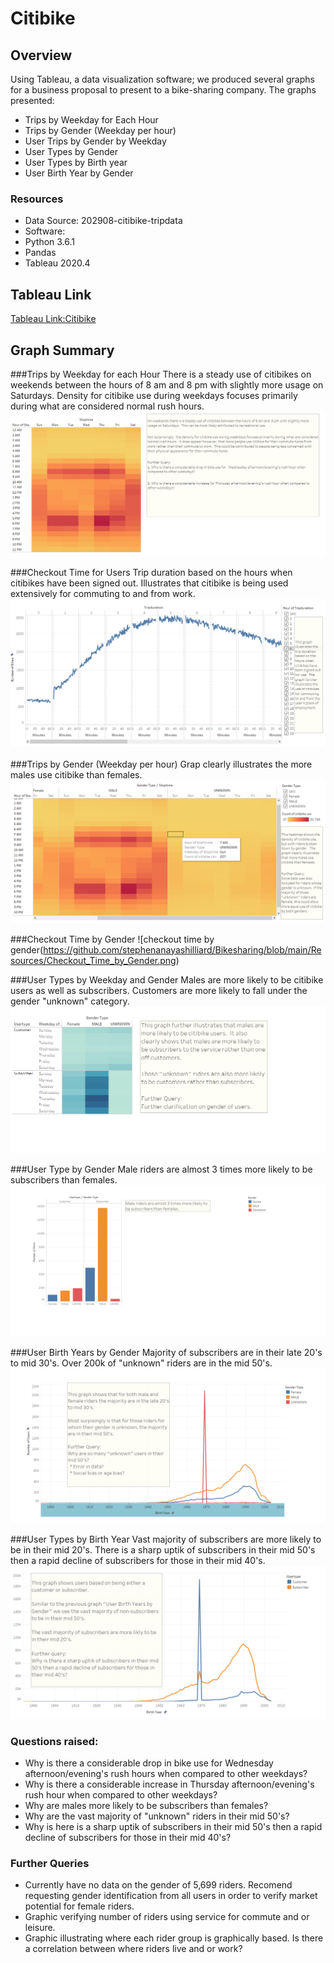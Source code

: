 # Citibike
## Overview
Using Tableau, a data visualization software;  we produced several graphs for a  business proposal to present to a bike-sharing company.  The graphs presented:
- Trips by Weekday for Each Hour
- Trips by Gender (Weekday per hour)
- User Trips by Gender by Weekday
- User Types by Gender
- User Types by Birth year
- User Birth Year by Gender
### Resources
- Data Source: 202908-citibike-tripdata
- Software:
 - Python 3.6.1
 - Pandas
 - Tableau 2020.4

## Tableau Link
[Tableau Link:Citibike](https://public.tableau.com/profile/stephen.anayas.hilliard#!/vizhome/Citibike_16094403993850/CitibikeDataVisualization?publish=yes)

## Graph Summary

###Trips by Weekday for each Hour
There is a steady use of citibikes on weekends between the hours of 8 am and 8 pm with slightly more usage on Saturdays.  Density for citibike use during weekdays focuses primarily during what are considered normal rush hours.
![Trips by Weekday for each Hour](https://github.com/stephenanayashilliard/Bikesharing/blob/main/Resources/Trips_by_Weekday_for_each_Hour.png)

###Checkout Time for Users
Trip duration based on the hours when citibikes have been signed out.  Illustrates that citibike is being used extensively for commuting to and from work.
![Checkout Time for Users](https://github.com/stephenanayashilliard/Bikesharing/blob/main/Resources/Checkout_Time_For_Users.png)

###Trips by Gender (Weekday per hour)
Grap clearly illustrates the more males use citibike than females.
![Trips by Gender](https://github.com/stephenanayashilliard/Bikesharing/blob/main/Resources/Trips_by_Gender(Weekday_per_Hour).png)

###Checkout Time by Gender
![checkout time by gender(https://github.com/stephenanayashilliard/Bikesharing/blob/main/Resources/Checkout_Time_by_Gender.png)

###User Types by Weekday and Gender
Males are more likely to be citibike users as well as subscribers.  Customers are more likely to fall under the gender "unknown" category.
![User Types by Gender and Weekday](https://github.com/stephenanayashilliard/Bikesharing/blob/main/Resources/User_Types_by_Gender_by_Weekday..png)

###User Type by Gender
Male riders are almost 3 times more likely to be subscribers than females.
![User type by Gender](https://github.com/stephenanayashilliard/Bikesharing/blob/main/Resources/User_Types_by_Gender.png)

###User Birth Years by Gender
Majority of subscribers are in their late 20's to mid 30's.  Over 200k of "unknown" riders are in the mid 50's.
![User Birth Years by Gender](https://github.com/stephenanayashilliard/Bikesharing/blob/main/Resources/User_Birth_Year_by_Gender.png)

###User Types by Birth Year
Vast majority of subscribers are more likely to be in their mid 20's.  There is a sharp uptik of subscribers in their mid 50's then a rapid decline of subscribers for those in their mid 40's.
![User types by birth Year](https://github.com/stephenanayashilliard/Bikesharing/blob/main/Resources/User_Types_by_Birth_Year.png)
    
### Questions raised:
- Why is there a considerable drop in bike use for Wednesday afternoon/evening's rush hours when compared to other weekdays?
- Why is there a considerable increase in Thursday afternoon/evening's rush hour when compared to other weekdays?
- Why are males more likely to be subscribers than females?
- Why are the vast majority of "unknown" riders in their mid 50's?
- Why is here is a sharp uptik of subscribers in their mid 50's then a rapid decline of subscribers for those in their mid 40's?


### Further Queries
- Currently have no data on the gender of 5,699 riders. Recomend requesting gender identification from all users in order to verify market potential for female riders. 
- Graphic verifying number of riders using service for commute and or leisure.
- Graphic illustrating where each rider group is graphically based.  Is there a correlation between where riders live and or work?
